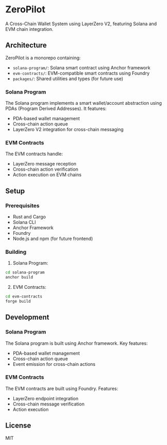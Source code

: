 # ZeroPilot

A Cross-Chain Wallet System using LayerZero V2, featuring Solana and EVM chain integration.

## Architecture

ZeroPilot is a monorepo containing:

- `solana-program/`: Solana smart contract using Anchor framework
- `evm-contracts/`: EVM-compatible smart contracts using Foundry
- `packages/`: Shared utilities and types (for future use)

### Solana Program

The Solana program implements a smart wallet/account abstraction using PDAs (Program Derived Addresses). It features:
- PDA-based wallet management
- Cross-chain action queue
- LayerZero V2 integration for cross-chain messaging

### EVM Contracts

The EVM contracts handle:
- LayerZero message reception
- Cross-chain action verification
- Action execution on EVM chains

## Setup

### Prerequisites

- Rust and Cargo
- Solana CLI
- Anchor Framework
- Foundry
- Node.js and npm (for future frontend)

### Building

1. Solana Program:
```bash
cd solana-program
anchor build
```

2. EVM Contracts:
```bash
cd evm-contracts
forge build
```

## Development

### Solana Program

The Solana program is built using Anchor framework. Key features:
- PDA-based wallet management
- Cross-chain action queue
- Event emission for cross-chain actions

### EVM Contracts

The EVM contracts are built using Foundry. Features:
- LayerZero endpoint integration
- Cross-chain message verification
- Action execution

## License

MIT 